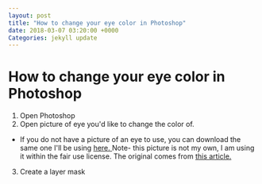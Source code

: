 ```yaml
---
layout: post
title: "How to change your eye color in Photoshop"
date: 2018-03-07 03:20:00 +0000
Categories: jekyll update
---
```


How to change your eye color in Photoshop
=========================================

1. Open Photoshop
2. Open picture of eye you'd like to change the color of.
* If you do not have a picture of an eye to use, you can download the same one I'll be using <a href="/Images/eyeToRecolor.jpg" download="EyePicture">here. </a> Note- this picture is not my own, I am using it within the fair use license. The original comes from <a href="https://www.rdmag.com/article/2017/02/new-research-shows-zika-can-damage-eyes">this article.</a>
3. Create a layer mask
